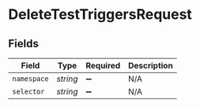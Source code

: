 # DeleteTestTriggersRequest


## Fields

| Field              | Type               | Required           | Description        |
| ------------------ | ------------------ | ------------------ | ------------------ |
| `namespace`        | *string*           | :heavy_minus_sign: | N/A                |
| `selector`         | *string*           | :heavy_minus_sign: | N/A                |
